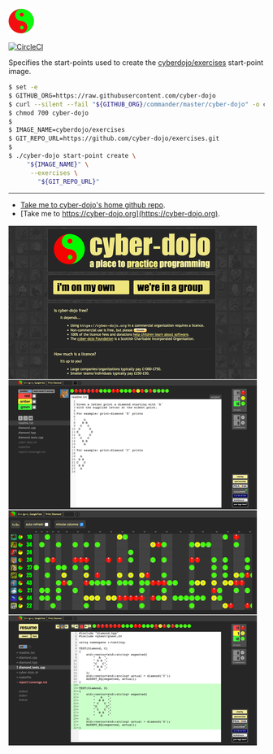 
<img src="https://raw.githubusercontent.com/cyber-dojo/nginx/master/images/home_page_logo.png" alt="cyber-dojo yin/yang logo" width="50px" height="50px"/>

[![CircleCI](https://circleci.com/gh/cyber-dojo/exercises.svg?style=svg)](https://circleci.com/gh/cyber-dojo/exercises)

Specifies the start-points used to create the
[cyberdojo/exercises](https://hub.docker.com/r/cyberdojo/exercises) start-point image.

```bash
$ set -e
$ GITHUB_ORG=https://raw.githubusercontent.com/cyber-dojo
$ curl --silent --fail "${GITHUB_ORG}/commander/master/cyber-dojo" -o cyber-dojo
$ chmod 700 cyber-dojo
$
$ IMAGE_NAME=cyberdojo/exercises
$ GIT_REPO_URL=https://github.com/cyber-dojo/exercises.git
$
$ ./cyber-dojo start-point create \
     "${IMAGE_NAME}" \
      --exercises \
        "${GIT_REPO_URL}"        
```

- - - -

* [Take me to cyber-dojo's home github repo](https://github.com/cyber-dojo/cyber-dojo).
* [Take me to https://cyber-dojo.org](https://cyber-dojo.org).

![cyber-dojo.org home page](https://github.com/cyber-dojo/cyber-dojo/blob/master/shared/home_page_snapshot.png)
